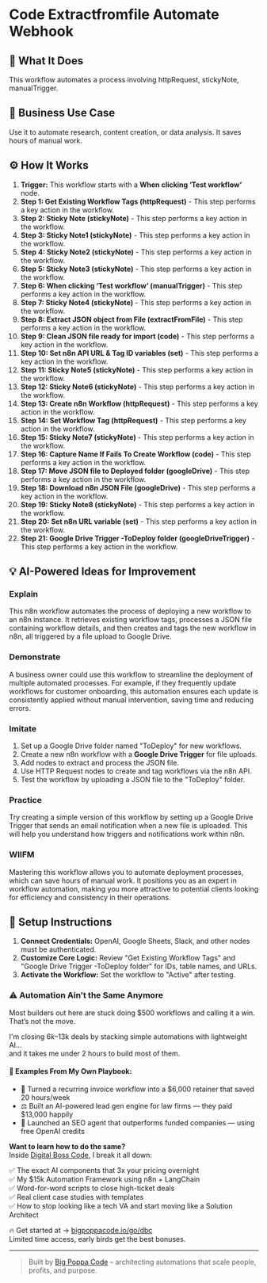 # Code Extractfromfile Automate Webhook

## 🚀 What It Does
This workflow automates a process involving httpRequest, stickyNote, manualTrigger.

## 💼 Business Use Case
Use it to automate research, content creation, or data analysis. It saves hours of manual work.

## ⚙️ How It Works
1.  **Trigger:** This workflow starts with a **When clicking ‘Test workflow’** node.
2. **Step 1: Get Existing Workflow Tags (httpRequest)** - This step performs a key action in the workflow.
3. **Step 2: Sticky Note (stickyNote)** - This step performs a key action in the workflow.
4. **Step 3: Sticky Note1 (stickyNote)** - This step performs a key action in the workflow.
5. **Step 4: Sticky Note2 (stickyNote)** - This step performs a key action in the workflow.
6. **Step 5: Sticky Note3 (stickyNote)** - This step performs a key action in the workflow.
7. **Step 6: When clicking ‘Test workflow’ (manualTrigger)** - This step performs a key action in the workflow.
8. **Step 7: Sticky Note4 (stickyNote)** - This step performs a key action in the workflow.
9. **Step 8: Extract JSON object from File (extractFromFile)** - This step performs a key action in the workflow.
10. **Step 9: Clean JSON file ready for import (code)** - This step performs a key action in the workflow.
11. **Step 10: Set n8n API URL & Tag ID variables (set)** - This step performs a key action in the workflow.
12. **Step 11: Sticky Note5 (stickyNote)** - This step performs a key action in the workflow.
13. **Step 12: Sticky Note6 (stickyNote)** - This step performs a key action in the workflow.
14. **Step 13: Create n8n Workflow (httpRequest)** - This step performs a key action in the workflow.
15. **Step 14: Set Workflow Tag (httpRequest)** - This step performs a key action in the workflow.
16. **Step 15: Sticky Note7 (stickyNote)** - This step performs a key action in the workflow.
17. **Step 16: Capture Name If Fails To Create Workflow (code)** - This step performs a key action in the workflow.
18. **Step 17: Move JSON file to Deployed folder (googleDrive)** - This step performs a key action in the workflow.
19. **Step 18: Download n8n JSON File (googleDrive)** - This step performs a key action in the workflow.
20. **Step 19: Sticky Note8 (stickyNote)** - This step performs a key action in the workflow.
21. **Step 20: Set n8n URL variable (set)** - This step performs a key action in the workflow.
22. **Step 21: Google Drive Trigger -ToDeploy folder (googleDriveTrigger)** - This step performs a key action in the workflow.

## 💡 AI-Powered Ideas for Improvement
### Explain
This n8n workflow automates the process of deploying a new workflow to an n8n instance. It retrieves existing workflow tags, processes a JSON file containing workflow details, and then creates and tags the new workflow in n8n, all triggered by a file upload to Google Drive.

### Demonstrate
A business owner could use this workflow to streamline the deployment of multiple automated processes. For example, if they frequently update workflows for customer onboarding, this automation ensures each update is consistently applied without manual intervention, saving time and reducing errors.

### Imitate
1. Set up a Google Drive folder named "ToDeploy" for new workflows.
2. Create a new n8n workflow with a **Google Drive Trigger** for file uploads.
3. Add nodes to extract and process the JSON file.
4. Use HTTP Request nodes to create and tag workflows via the n8n API.
5. Test the workflow by uploading a JSON file to the "ToDeploy" folder.

### Practice
Try creating a simple version of this workflow by setting up a Google Drive Trigger that sends an email notification when a new file is uploaded. This will help you understand how triggers and notifications work within n8n.

### WIIFM
Mastering this workflow allows you to automate deployment processes, which can save hours of manual work. It positions you as an expert in workflow automation, making you more attractive to potential clients looking for efficiency and consistency in their operations.

## 🔧 Setup Instructions
1. **Connect Credentials:** OpenAI, Google Sheets, Slack, and other nodes must be authenticated.
2. **Customize Core Logic:** Review "Get Existing Workflow Tags" and "Google Drive Trigger -ToDeploy folder" for IDs, table names, and URLs.
3. **Activate the Workflow:** Set the workflow to "Active" after testing.

### ⚠️ Automation Ain’t the Same Anymore

Most builders out here are stuck doing $500 workflows and calling it a win.  
That’s not the move.  

I'm closing $6k–$13k deals by stacking simple automations with lightweight AI...  
and it takes me under 2 hours to build most of them.

#### 🧠 Examples From My Own Playbook:
- 🔁 Turned a recurring invoice workflow into a $6,000 retainer that saved 20 hours/week  
- ⚖️ Built an AI-powered lead gen engine for law firms — they paid $13,000 happily  
- 🚀 Launched an SEO agent that outperforms funded companies — using free OpenAI credits  

**Want to learn how to do the same?**  
Inside [Digital Boss Code](https://bigpoppacode.io/go/dbc), I break it all down:

✅ The exact AI components that 3x your pricing overnight  
✅ My $15k Automation Framework using n8n + LangChain  
✅ Word-for-word scripts to close high-ticket deals  
✅ Real client case studies with templates  
✅ How to stop looking like a tech VA and start moving like a Solution Architect  

🔥 Get started at → [bigpoppacode.io/go/dbc](https://bigpoppacode.io/go/dbc)  
Limited time access, early birds get the best bonuses.

---
> Built by [Big Poppa Code](https://bigpoppacode.io) – architecting automations that scale people, profits, and purpose.
